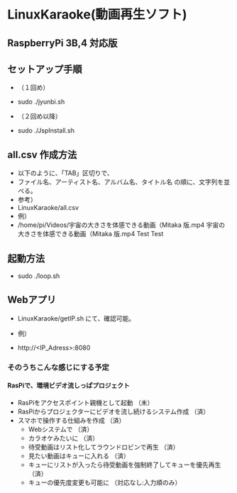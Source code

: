 # LinuxKaraoke(動画再生ソフト)

## RaspberryPi 3B,4 対応版


## セットアップ手順

- （１回め）
- sudo ./jyunbi.sh

- （２回め以降）
- sudo ./JspInstall.sh


## all.csv 作成方法
- 以下のように、「TAB」区切りで、
- ファイル名、アーティスト名、アルバム名、タイトル名 の順に、文字列を並べる。
- 参考）
- LinuxKaraoke/all.csv
- 例）
- /home/pi/Videos/宇宙の大きさを体感できる動画（Mitaka 版.mp4	宇宙の大きさを体感できる動画（Mitaka 版.mp4	Test	Test


## 起動方法

- sudo ./loop.sh


## Webアプリ
- LinuxKaraoke/getIP.sh にて、確認可能。

- 例）
- http://<IP_Adress>:8080



### そのうちこんな感じにする予定

#### RasPiで、環境ビデオ流しっぱプロジェクト

- RasPiをアクセスポイント親機として起動 （未）
- RasPiからプロジェクターにビデオを流し続けるシステム作成 （済）
- スマホで操作する仕組みを作成 （済）
    - Webシステムで （済）
    - カラオケみたいに （済）
    - 待受動画はリスト化してラウンドロビンで再生 （済）
    - 見たい動画はキューに入れる （済）
    - キューにリストが入ったら待受動画を強制終了してキューを優先再生 （済）
    - キューの優先度変更も可能に （対応なし:入力順のみ）
